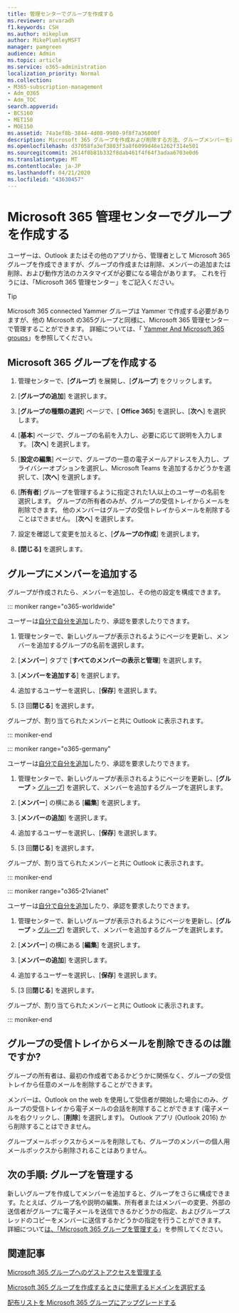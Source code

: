```yaml
---
title: 管理センターでグループを作成する
ms.reviewer: arvaradh
f1.keywords: CSH
ms.author: mikeplum
author: MikePlumleyMSFT
manager: pamgreen
audience: Admin
ms.topic: article
ms.service: o365-administration
localization_priority: Normal
ms.collection:
- M365-subscription-management
- Adm_O365
- Adm_TOC
search.appverid:
- BCS160
- MET150
- MOE150
ms.assetid: 74a1ef8b-3844-4d08-9980-9f8f7a36000f
description: Microsoft 365 グループを作成および削除する方法、グループメンバーを追加および削除する方法、およびグループの動作をカスタマイズする方法について説明します。
ms.openlocfilehash: d37058fa3ef3803f3a8f6099d46e1262f314e501
ms.sourcegitcommit: 2614f8b81b332f8dab461f4f64f3adaa6703e0d6
ms.translationtype: MT
ms.contentlocale: ja-JP
ms.lasthandoff: 04/21/2020
ms.locfileid: "43630457"
---
```

# <a name="create-a-group-in-the-microsoft-365-admin-center"></a>Microsoft 365 管理センターでグループを作成する
  
ユーザーは、Outlook またはその他のアプリから、管理者として Microsoft 365 グループを作成できますが、グループの作成または削除、メンバーの追加または削除、および動作方法のカスタマイズが必要になる場合があります。 これを行うには、「Microsoft 365 管理センター」をご記入ください。 

> [!TIP]
> Microsoft 365 connected Yammer グループは Yammer で作成する必要がありますが、他の Microsoft の365グループと同様に、Microsoft 365 管理センターで管理することができます。 詳細については、「 [Yammer And Microsoft 365 groups](https://support.office.com/article/d8c239dc-a48b-47ab-b85e-6b4b8191a869.aspx)」を参照してください。 

## <a name="create-a-microsoft-365-group"></a>Microsoft 365 グループを作成する

1. 管理センターで、[**グループ**] を展開し、[**グループ**] をクリックします。

2. [**グループの追加**] を選択します。
  
3. [**グループの種類の選択**] ページで、[ **Office 365**] を選択し、[**次へ**] を選択します。

4. [**基本**] ページで、グループの名前を入力し、必要に応じて説明を入力します。 [**次へ**] を選択します。
    
5. [**設定の編集**] ページで、グループの一意の電子メールアドレスを入力し、プライバシーオプションを選択し、Microsoft Teams を追加するかどうかを選択して、[**次へ**] を選択します。
    
6. [**所有者**] グループを管理するように指定された1人以上のユーザーの名前を選択します。 グループの所有者のみが、グループの受信トレイからメールを削除できます。 他のメンバーはグループの受信トレイからメールを削除することはできません。 [**次へ**] を選択します。
    
7. 設定を確認して変更を加えると、[**グループの作成**] を選択します。

8. **[閉じる]** を選択します。
    
## <a name="add-members-to-the-group"></a>グループにメンバーを追加する

グループが作成されたら、メンバーを追加し、その他の設定を構成できます。

::: moniker range="o365-worldwide"

ユーザーは[自分で自分を追加](https://support.office.com/article/Join-a-group-in-Outlook-2e59e19c-b872-44c8-ae84-0acc4b79c45d)したり、承認を要求したりできます。

1. 管理センターで、新しいグループが表示されるようにページを更新し、メンバーを追加するグループの名前を選択します。
    
2. [**メンバー**] タブで [**すべてのメンバーの表示と管理**] を選択します。 

3. [**メンバーを追加する**] を選択します。
    
4. 追加するユーザーを選択し、[**保存**] を選択します。
    
5. [3 回**閉じる**] を選択します。 
    
グループが、割り当てられたメンバーと共に Outlook に表示されます。

::: moniker-end

::: moniker range="o365-germany"

ユーザーは[自分で自分を追加](https://support.office.com/article/Join-a-group-in-Outlook-2e59e19c-b872-44c8-ae84-0acc4b79c45d)したり、承認を要求したりできます。
1. 管理センターで、新しいグループが表示されるようにページを更新し、[**グループ** \> <a href="https://go.microsoft.com/fwlink/p/?linkid=2052855" target="_blank">グループ</a>] を選択して、メンバーを追加するグループを選択します。
    
2. [**メンバー**] の横にある [**編集**] を選択します。
3. [**メンバーの追加**] を選択します。
    
4. 追加するユーザーを選択し、[**保存**] を選択します。
    
5. [3 回**閉じる**] を選択します。 
    
グループが、割り当てられたメンバーと共に Outlook に表示されます。
  
::: moniker-end

::: moniker range="o365-21vianet"

ユーザーは[自分で自分を追加](https://support.office.com/article/Join-a-group-in-Outlook-2e59e19c-b872-44c8-ae84-0acc4b79c45d)したり、承認を要求したりできます。
1. 管理センターで、新しいグループが表示されるようにページを更新し、[**グループ** \> <a href="https://go.microsoft.com/fwlink/p/?linkid=2052855" target="_blank">グループ</a>] を選択して、メンバーを追加するグループを選択します。
    
2. [**メンバー**] の横にある [**編集**] を選択します。
3. [**メンバーの追加**] を選択します。
    
4. 追加するユーザーを選択し、[**保存**] を選択します。
    
5. [3 回**閉じる**] を選択します。 
    
グループが、割り当てられたメンバーと共に Outlook に表示されます。
  
::: moniker-end

## <a name="who-can-delete-email-from-the-group-inbox"></a>グループの受信トレイからメールを削除できるのは誰ですか?

グループの所有者は、最初の作成者であるかどうかに関係なく、グループの受信トレイから任意のメールを削除することができます。
  
メンバーは、Outlook on the web を使用して受信者が開始した場合にのみ、グループの受信トレイから電子メールの会話を削除することができます (電子メールを右クリックし、[**削除**] を選択します)。 Outlook アプリ (Outlook 2016) から削除することはできません。
  
グループメールボックスからメールを削除しても、グループのメンバーの個人用メールボックスから削除されることはありません。

## <a name="next-step-manage-your-group"></a>次の手順: グループを管理する

新しいグループを作成してメンバーを追加すると、グループをさらに構成できます。たとえば、グループ名や説明の編集、所有者またはメンバーの変更、外部の送信者がグループに電子メールを送信できるかどうかの指定、およびグループスレッドのコピーをメンバーに送信するかどうかの指定を行うことができます。 詳細について[は、「Microsoft 365 グループを管理する](manage-groups.md)」を参照してください。

## <a name="related-articles"></a>関連記事

[Microsoft 365 グループへのゲストアクセスを管理する](https://support.office.com/article/7c713d74-a144-4eab-92e7-d50df526ff96.aspx)

[Microsoft 365 グループを作成するときに使用するドメインを選択する](choose-domain-to-create-groups.md)

[配布リストを Microsoft 365 グループにアップグレードする](../manage/upgrade-distribution-lists.md)
